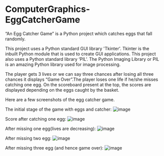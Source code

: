# ComputerGraphics-EggCatcherGame
“An Egg Catcher Game” is a Python project which catches eggs that fall randomly.


This project uses a Python standard GUI library 'Tkinter'. Tkinter is the inbuilt Python module that is used to create GUI applications. This project also uses a Python standard library ‘PIL’. The Python Imaging Library or PIL is an amazing Python library used for image processing.


The player gets 3 lives or we can say three chances after losing all three chances it displays “Game Over”.The player loses one life if he/she misses catching one egg. On the scoreboard present at the top, the scores are displayed depending on the eggs caught by the basket.

Here are a few screenshots of the egg catcher game.


The initial stage of the game with eggs and catcher:
![image](https://github.com/hrish1012/ComputerGraphics-EggCatcherGame/assets/113937257/7631f55d-103a-4b72-bedc-bc2ef0452f01)

Score after catching one egg:
![image](https://github.com/hrish1012/ComputerGraphics-EggCatcherGame/assets/113937257/d618f4c9-7509-4fec-b399-b1150a8198ba)

After missing one egg(lives are decreasing):
![image](https://github.com/hrish1012/ComputerGraphics-EggCatcherGame/assets/113937257/c25fb282-ac2c-41b5-aaca-ce995f5a8495)

After missing two egg:
![image](https://github.com/hrish1012/ComputerGraphics-EggCatcherGame/assets/113937257/7721a1c2-3454-4cac-af48-f62796ce70c4)

After missing	three egg (and hence game over):
![image](https://github.com/hrish1012/ComputerGraphics-EggCatcherGame/assets/113937257/6b990306-7ee3-4c18-9399-6eb98389cc1a)




